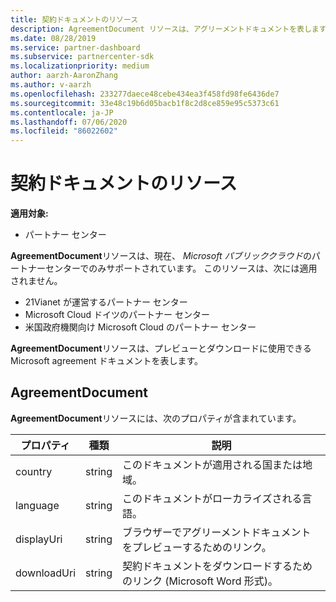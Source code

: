 ```yaml
---
title: 契約ドキュメントのリソース
description: AgreementDocument リソースは、アグリーメントドキュメントを表します。
ms.date: 08/28/2019
ms.service: partner-dashboard
ms.subservice: partnercenter-sdk
ms.localizationpriority: medium
author: aarzh-AaronZhang
ms.author: v-aarzh
ms.openlocfilehash: 233277daece48cebe434ea3f458fd98fe6436de7
ms.sourcegitcommit: 33e48c19b6d05bacb1f8c2d8ce859e95c5373c61
ms.contentlocale: ja-JP
ms.lasthandoff: 07/06/2020
ms.locfileid: "86022602"
---
```

# <a name="agreement-document-resources"></a>契約ドキュメントのリソース

**適用対象:**

- パートナー センター

**AgreementDocument**リソースは、現在、 *Microsoft パブリッククラウド*のパートナーセンターでのみサポートされています。 このリソースは、次には適用されません。

- 21Vianet が運営するパートナー センター
- Microsoft Cloud ドイツのパートナー センター
- 米国政府機関向け Microsoft Cloud のパートナー センター

**AgreementDocument**リソースは、プレビューとダウンロードに使用できる Microsoft agreement ドキュメントを表します。

## <a name="agreementdocument"></a>AgreementDocument

**AgreementDocument**リソースには、次のプロパティが含まれています。

| プロパティ       | 種類   | 説明                                                                                               |
|----------------|--------|-----------------------------------------------------------------------------------------------------------|
| country | string | このドキュメントが適用される国または地域。 |
| language | string | このドキュメントがローカライズされる言語。 |
| displayUri | string | ブラウザーでアグリーメントドキュメントをプレビューするためのリンク。  |
| downloadUri |string | 契約ドキュメントをダウンロードするためのリンク (Microsoft Word 形式)。 |
